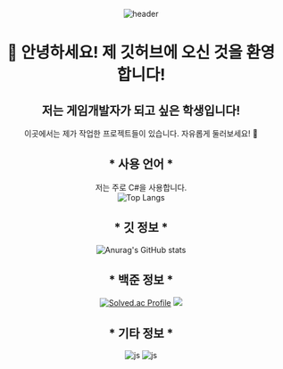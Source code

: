 <div align="center">
  
![header](https://capsule-render.vercel.app/api?type=waving&text=&fontAlign=70&stroke=FFFFFF&strokeWidth=3&fontColor=white&height=200)

# 👋 안녕하세요! 제 깃허브에 오신 것을 환영합니다!
## 저는 게임개발자가 되고 싶은 학생입니다!
이곳에서는 제가 작업한 프로젝트들이 있습니다. 자유롭게 둘러보세요! 🚀


## * 사용 언어 *
저는 주로 C#을 사용합니다.  
![Top Langs](https://github-readme-stats.vercel.app/api/top-langs/?username=kim-jinho1)  
## * 깃 정보 *
![Anurag's GitHub stats](https://github-readme-stats.vercel.app/api?username=kim-jinho1&show_icons=true&theme=radical)  
## * 백준 정보 *
[![Solved.ac Profile](http://mazassumnida.wtf/api/v2/generate_badge?boj=kimjinho)](https://solved.ac/kimjinho/)
<img src="http://mazandi.herokuapp.com/api?handle=kimjinho&theme=cold"/>


## * 기타 정보 *
![js](https://img.shields.io/badge/unity-Black.svg?&style=flat-square&logo=unity&logoColor=white)
![js](https://img.shields.io/badge/discord-Black.svg?&style=flat-square&logo=discord&logoColor=white)

</div>







